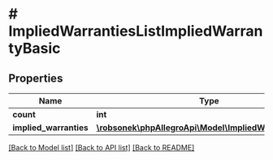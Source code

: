 # # ImpliedWarrantiesListImpliedWarrantyBasic

## Properties

Name | Type | Description | Notes
------------ | ------------- | ------------- | -------------
**count** | **int** |  | [optional]
**implied_warranties** | [**\robsonek\phpAllegroApi\Model\ImpliedWarrantyBasic[]**](ImpliedWarrantyBasic.md) |  | [optional]

[[Back to Model list]](../../README.md#models) [[Back to API list]](../../README.md#endpoints) [[Back to README]](../../README.md)
